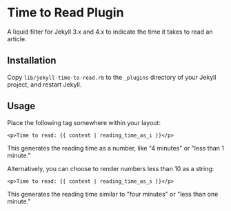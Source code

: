 # Time to Read Plugin

A liquid filter for Jekyll 3.x and 4.x to indicate the time it takes to read an article.

## Installation

Copy `lib/jekyll-time-to-read.rb` to the `_plugins` directory of your Jekyll project, and restart Jekyll.


## Usage

Place the following tag somewhere within your layout:

`<p>Time to read: {{ content | reading_time_as_i }}</p>`

This generates the reading time as a number, like "4 minutes" or "less than 1 minute."

Alternatively, you can choose to render numbers less than 10 as a string:

`<p>Time to read: {{ content | reading_time_as_s }}</p>`

This generates the reading time similar to "four minutes" or "less than one minute."
